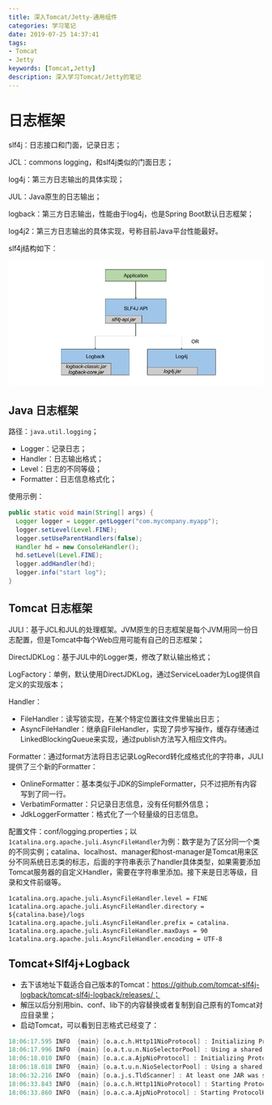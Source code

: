 ```yaml
---
title: 深入Tomcat/Jetty-通用组件
categories: 学习笔记
date: 2019-07-25 14:37:41
tags:
- Tomcat
- Jetty
keywords: [Tomcat,Jetty]
description: 深入学习Tomcat/Jetty的笔记
---
```


# 日志框架

slf4j：日志接口和门面，记录日志；

JCL：commons logging，和slf4j类似的门面日志；

log4j：第三方日志输出的具体实现；

JUL：Java原生的日志输出；

logback：第三方日志输出，性能由于log4j，也是Spring Boot默认日志框架；

log4j2：第三方日志输出的具体实现，号称目前Java平台性能最好。

<!--more-->

slf4j结构如下：

![Slf4j-Structure.png](深入Tomcat-Jetty-通用组件/Slf4j-Structure.png)

## Java 日志框架

路径：`java.util.logging`；

* Logger：记录日志；
* Handler：日志输出格式；
* Level：日志的不同等级；
* Formatter：日志信息格式化；

使用示例：

```java
public static void main(String[] args) {
  Logger logger = Logger.getLogger("com.mycompany.myapp");
  logger.setLevel(Level.FINE);
  logger.setUseParentHandlers(false);
  Handler hd = new ConsoleHandler();
  hd.setLevel(Level.FINE);
  logger.addHandler(hd);
  logger.info("start log"); 
}
```

## Tomcat 日志框架

JULI：基于JCL和JUL的处理框架。JVM原生的日志框架是每个JVM用同一份日志配置，但是Tomcat中每个Web应用可能有自己的日志框架；

DirectJDKLog：基于JUL中的Logger类，修改了默认输出格式；

LogFactory：单例，默认使用DirectJDKLog，通过ServiceLoader为Log提供自定义的实现版本；

Handler：

* FileHandler：读写锁实现，在某个特定位置往文件里输出日志；
* AsyncFileHandler：继承自FileHandler，实现了异步写操作，缓存存储通过LinkedBlockingQueue来实现，通过publish方法写入相应文件内。

Formatter：通过format方法将日志记录LogRecord转化成格式化的字符串，JULI提供了三个新的Formatter：

* OnlineFormatter：基本类似于JDK的SimpleFormatter，只不过把所有内容写到了同一行。
* VerbatimFormatter：只记录日志信息，没有任何额外信息；
* JdkLoggerFormatter：格式化了一个轻量级的日志信息。

配置文件：conf/logging.properties；以`1catalina.org.apache.juli.AsyncFileHandler`为例：数字是为了区分同一个类的不同实例；catalina、localhost、manager和host-manager是Tomcat用来区分不同系统日志类的标志，后面的字符串表示了handler具体类型，如果需要添加Tomcat服务器的自定义Handler，需要在字符串里添加。接下来是日志等级，目录和文件前缀等。

```properties
1catalina.org.apache.juli.AsyncFileHandler.level = FINE
1catalina.org.apache.juli.AsyncFileHandler.directory = ${catalina.base}/logs
1catalina.org.apache.juli.AsyncFileHandler.prefix = catalina.
1catalina.org.apache.juli.AsyncFileHandler.maxDays = 90
1catalina.org.apache.juli.AsyncFileHandler.encoding = UTF-8
```

## Tomcat+Slf4j+Logback

* 去下该地址下载适合自己版本的Tomcat：https://github.com/tomcat-slf4j-logback/tomcat-slf4j-logback/releases/；
* 解压以后分别用bin、conf、lib下的内容替换或者复制到自己原有的Tomcat对应目录里；
* 启动Tomcat，可以看到日志格式已经变了：

```verilog
18:06:17.595 INFO  {main} [o.a.c.h.Http11NioProtocol] : Initializing ProtocolHandler ["http-nio-8080"]
18:06:17.996 INFO  {main} [o.a.t.u.n.NioSelectorPool] : Using a shared selector for servlet write/read
18:06:18.010 INFO  {main} [o.a.c.a.AjpNioProtocol] : Initializing ProtocolHandler ["ajp-nio-8009"]
18:06:18.018 INFO  {main} [o.a.t.u.n.NioSelectorPool] : Using a shared selector for servlet write/read
18:06:32.216 INFO  {main} [o.a.j.s.TldScanner] : At least one JAR was scanned for TLDs yet contained no TLDs. Enable debug logging for this logger for a complete list of JARs that were scanned but no TLDs were found in them. Skipping unneeded JARs during scanning can improve startup time and JSP compilation time.
18:06:33.843 INFO  {main} [o.a.c.h.Http11NioProtocol] : Starting ProtocolHandler ["http-nio-8080"]
18:06:33.860 INFO  {main} [o.a.c.a.AjpNioProtocol] : Starting ProtocolHandler ["ajp-nio-8009"]
```


